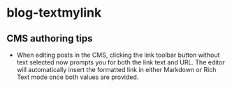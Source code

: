 # blog-textmylink

## CMS authoring tips

- When editing posts in the CMS, clicking the link toolbar button without text selected now prompts you for both the link text and URL. The editor will automatically insert the formatted link in either Markdown or Rich Text mode once both values are provided.
